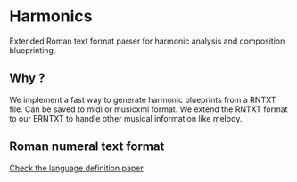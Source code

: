 Harmonics
=========

Extended Roman text format parser for harmonic analysis and composition blueprinting.

Why ? 
------

We implement a fast way to generate harmonic blueprints from a RNTXT file.
Can be saved to midi or musicxml format.
We extend the RNTXT format to our ERNTXT to handle other musical information like melody.


Roman numeral text format
------------------------

[Check the language definition paper](https://archives.ismir.net/ismir2019/paper/000012.pdf)





